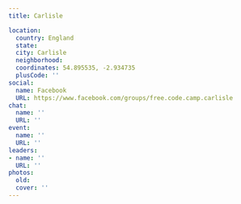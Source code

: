 ```yaml
---
title: Carlisle

location:
  country: England
  state: 
  city: Carlisle
  neighborhood: 
  coordinates: 54.895535, -2.934735
  plusCode: ''
social:
  name: Facebook
  URL: https://www.facebook.com/groups/free.code.camp.carlisle
chat:
  name: ''
  URL: ''
event:
  name: ''
  URL: ''
leaders:
- name: ''
  URL: ''
photos:
  old: 
  cover: ''
---
```

